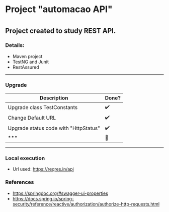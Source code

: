 # Project "automacao API"

# 

Project created to study REST API.
---

### Details:

* Maven project
* TestNG and Junit
* RestAssured

---

### Upgrade
| Description                           | Done?                 |
|---------------------------------------|-----------------------|
| Upgrade class TestConstants           | :heavy_check_mark:    |
| Change Default URL                    | :heavy_check_mark:    |
| Upgrade status code with "HttpStatus" | :heavy_check_mark:    |
| ***                                   | :black_square_button: |



---

### Local execution

* Url used: https://reqres.in/api

### References

* https://springdoc.org/#swagger-ui-properties
* https://docs.spring.io/spring-security/reference/reactive/authorization/authorize-http-requests.html